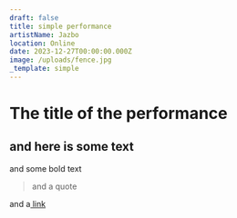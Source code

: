 ```yaml
---
draft: false
title: simple performance
artistName: Jazbo
location: Online
date: 2023-12-27T00:00:00.000Z
image: /uploads/fence.jpg
_template: simple
---
```


# The title of the performance

## and here is some text

and some bold text

> and a quote

and a[ link](https://theatrebuilding.com "hello")
